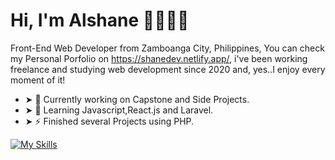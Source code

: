 # Hi, I'm Alshane 👨🏻‍💻👋

Front-End Web Developer from Zamboanga City, Philippines, You can check my Personal Porfolio on https://shanedev.netlify.app/, i've been working freelance and studying web development since 2020 and, yes..I enjoy every moment of it!

- ➤ 🔭 Currently working on Capstone and Side Projects.
- ➤ 🌱 Learning Javascript,React.js and Laravel.
- ➤ ⚡ Finished several Projects using PHP.

[![My Skills](https://skillicons.dev/icons?i=html,css,js,django,php,mysql,sqlite,laravel)](https://skillicons.dev)

